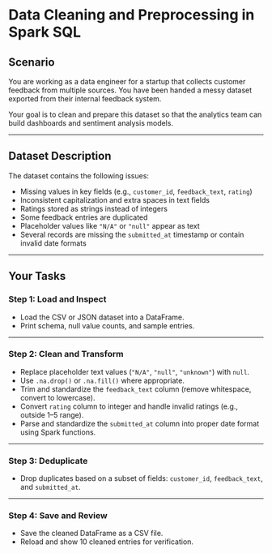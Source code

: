 # Data Cleaning and Preprocessing in Spark SQL

## Scenario

You are working as a data engineer for a startup that collects customer feedback from multiple sources. You have been handed a messy dataset exported from their internal feedback system.

Your goal is to clean and prepare this dataset so that the analytics team can build dashboards and sentiment analysis models.

---

## Dataset Description

The dataset contains the following issues:

- Missing values in key fields (e.g., `customer_id`, `feedback_text`, `rating`)
- Inconsistent capitalization and extra spaces in text fields
- Ratings stored as strings instead of integers
- Some feedback entries are duplicated
- Placeholder values like `"N/A"` or `"null"` appear as text
- Several records are missing the `submitted_at` timestamp or contain invalid date formats

---

## Your Tasks

### Step 1: Load and Inspect

- Load the CSV or JSON dataset into a DataFrame.
- Print schema, null value counts, and sample entries.

---

### Step 2: Clean and Transform

- Replace placeholder text values (`"N/A"`, `"null"`, `"unknown"`) with `null`.
- Use `.na.drop()` or `.na.fill()` where appropriate.
- Trim and standardize the `feedback_text` column (remove whitespace, convert to lowercase).
- Convert `rating` column to integer and handle invalid ratings (e.g., outside 1–5 range).
- Parse and standardize the `submitted_at` column into proper date format using Spark functions.

---

### Step 3: Deduplicate

- Drop duplicates based on a subset of fields: `customer_id`, `feedback_text`, and `submitted_at`.

---

### Step 4: Save and Review

- Save the cleaned DataFrame as a CSV file.
- Reload and show 10 cleaned entries for verification.


